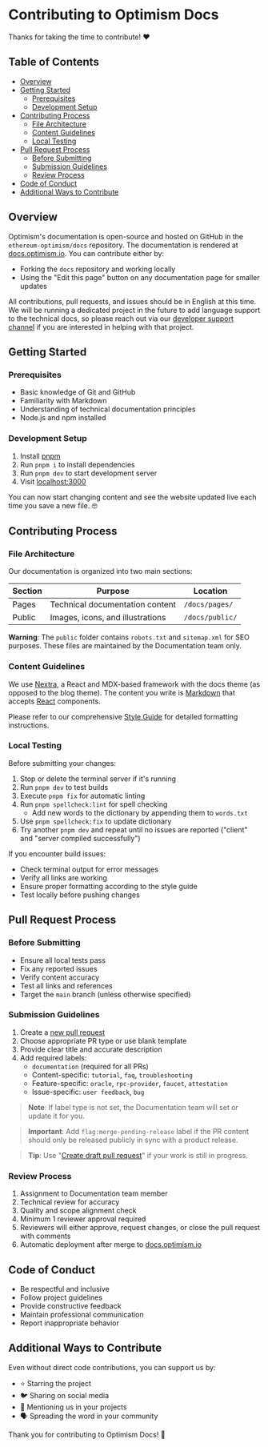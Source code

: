 # Contributing to Optimism Docs

Thanks for taking the time to contribute! ❤️

## Table of Contents
- [Overview](#overview)
- [Getting Started](#getting-started)
  - [Prerequisites](#prerequisites)
  - [Development Setup](#development-setup)
- [Contributing Process](#contributing-process)
  - [File Architecture](#file-architecture)
  - [Content Guidelines](#content-guidelines)
  - [Local Testing](#local-testing)
- [Pull Request Process](#pull-request-process)
  - [Before Submitting](#before-submitting)
  - [Submission Guidelines](#submission-guidelines)
  - [Review Process](#review-process)
- [Code of Conduct](#code-of-conduct)
- [Additional Ways to Contribute](#additional-ways-to-contribute)

## Overview

Optimism's documentation is open-source and hosted on GitHub in the `ethereum-optimism/docs` repository. The documentation is rendered at [docs.optimism.io](https://docs.optimism.io). You can contribute either by:
- Forking the `docs` repository and working locally
- Using the "Edit this page" button on any documentation page for smaller updates

All contributions, pull requests, and issues should be in English at this time. We will be running a dedicated project in the future to add language support to the technical docs, so please reach out via our [developer support channel](https://github.com/ethereum-optimism/developers/) if you are interested in helping with that project.

## Getting Started

### Prerequisites
- Basic knowledge of Git and GitHub
- Familiarity with Markdown
- Understanding of technical documentation principles
- Node.js and npm installed

### Development Setup
1. Install [pnpm](https://pnpm.io/installation)
2. Run `pnpm i` to install dependencies
3. Run `pnpm dev` to start development server
4. Visit [localhost:3000](http://localhost:3000)

You can now start changing content and see the website updated live each time you save a new file. 🤓

## Contributing Process

### File Architecture
Our documentation is organized into two main sections:

| Section | Purpose | Location |
|---------|----------|----------|
| Pages | Technical documentation content | `/docs/pages/` |
| Public | Images, icons, and illustrations | `/docs/public/` |

**Warning**: The `public` folder contains `robots.txt` and `sitemap.xml` for SEO purposes. These files are maintained by the Documentation team only.

### Content Guidelines
We use [Nextra](https://nextra.site/docs), a React and MDX-based framework with the docs theme (as opposed to the blog theme). The content you write is [Markdown](https://daringfireball.net/projects/markdown/syntax) that accepts [React](https://reactjs.org/) components.

Please refer to our comprehensive [Style Guide](/pages/connect/contribute/style-guide.mdx) for detailed formatting instructions.

### Local Testing
Before submitting your changes:
1. Stop or delete the terminal server if it's running
2. Run `pnpm dev` to test builds
3. Execute `pnpm fix` for automatic linting
4. Run `pnpm spellcheck:lint` for spell checking
   - Add new words to the dictionary by appending them to `words.txt`
5. Use `pnpm spellcheck:fix` to update dictionary
6. Try another `pnpm dev` and repeat until no issues are reported ("client" and "server compiled successfully")

If you encounter build issues:
- Check terminal output for error messages
- Verify all links are working
- Ensure proper formatting according to the style guide
- Test locally before pushing changes

## Pull Request Process

### Before Submitting
- Ensure all local tests pass
- Fix any reported issues
- Verify content accuracy
- Test all links and references
- Target the `main` branch (unless otherwise specified)

### Submission Guidelines
1. Create a [new pull request](https://github.com/ethereum-optimism/docs/issues/new/choose)
2. Choose appropriate PR type or use blank template
3. Provide clear title and accurate description
4. Add required labels:
   - `documentation` (required for all PRs)
   - Content-specific: `tutorial`, `faq`, `troubleshooting`
   - Feature-specific: `oracle`, `rpc-provider`, `faucet`, `attestation`
   - Issue-specific: `user feedback`, `bug`
   
> **Note**: If label type is not set, the Documentation team will set or update it for you.

> **Important**: Add `flag:merge-pending-release` label if the PR content should only be released publicly in sync with a product release.

> **Tip**: Use "[Create draft pull request](https://docs.github.com/en/pull-requests/collaborating-with-pull-requests/proposing-changes-to-your-work-with-pull-requests/creating-a-pull-request)" if your work is still in progress.

### Review Process
1. Assignment to Documentation team member
2. Technical review for accuracy
3. Quality and scope alignment check
4. Minimum 1 reviewer approval required
5. Reviewers will either approve, request changes, or close the pull request with comments
6. Automatic deployment after merge to [docs.optimism.io](https://docs.optimism.io)

## Code of Conduct
- Be respectful and inclusive
- Follow project guidelines
- Provide constructive feedback
- Maintain professional communication
- Report inappropriate behavior

## Additional Ways to Contribute
Even without direct code contributions, you can support us by:
- ⭐ Starring the project
- 🐦 Sharing on social media
- 📝 Mentioning us in your projects
- 🗣️ Spreading the word in your community

Thank you for contributing to Optimism Docs! 🎉
